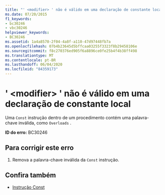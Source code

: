 ```yaml
---
title: "' <modifier> ' não é válido em uma declaração de constante local"
ms.date: 07/20/2015
f1_keywords:
- bc30246
- vbc30246
helpviewer_keywords:
- BC30246
ms.assetid: 1a4a8570-2f04-4a8f-a110-47d97448fb7a
ms.openlocfilehash: 07b4b23645d5bffcaa03255f3323f8b29458106e
ms.sourcegitcommit: f8c270376ed905f6a8896ce0fe25b4f4b38ff498
ms.translationtype: MT
ms.contentlocale: pt-BR
ms.lasthandoff: 06/04/2020
ms.locfileid: "84359173"
---
```

# <a name="modifier-is-not-valid-on-a-local-constant-declaration"></a>' \<modifier> ' não é válido em uma declaração de constante local
Uma `Const` instrução dentro de um procedimento contém uma palavra-chave inválida, como `Overloads` .  
  
 **ID do erro:** BC30246  
  
## <a name="to-correct-this-error"></a>Para corrigir este erro  
  
1. Remova a palavra-chave inválida da `Const` instrução.  
  
## <a name="see-also"></a>Confira também

- [Instrução Const](../language-reference/statements/const-statement.md)
